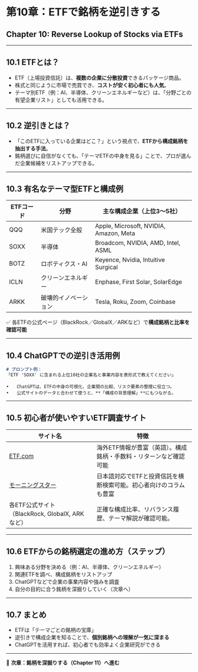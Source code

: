 # 第10章：ETFで銘柄を逆引きする  
## Chapter 10: Reverse Lookup of Stocks via ETFs

---

## 10.1 ETFとは？

- ETF（上場投資信託）は、**複数の企業に分散投資**できるパッケージ商品。
- 株式と同じように市場で売買でき、**コストが安く初心者にも人気**。
- テーマ別ETF（例：AI、半導体、クリーンエネルギーなど）は、「分野ごとの有望企業リスト」としても活用できる。

---

## 10.2 逆引きとは？

- 「このETFに入っている企業はどこ？」という視点で、**ETFから構成銘柄を抽出する手法**。
- 銘柄選びに自信がなくても、「テーマETFの中身を見る」ことで、プロが選んだ企業候補をリストアップできる。

---

## 10.3 有名なテーマ型ETFと構成例

| ETFコード | 分野 | 主な構成企業（上位3〜5社） |
|-----------|------|-----------------------------|
| QQQ | 米国テック全般 | Apple, Microsoft, NVIDIA, Amazon, Meta |
| SOXX | 半導体 | Broadcom, NVIDIA, AMD, Intel, ASML |
| BOTZ | ロボティクス・AI | Keyence, Nvidia, Intuitive Surgical |
| ICLN | クリーンエネルギー | Enphase, First Solar, SolarEdge |
| ARKK | 破壊的イノベーション | Tesla, Roku, Zoom, Coinbase |

✅ 各ETFの公式ページ（BlackRock／GlobalX／ARKなど）で**構成銘柄と比率を確認可能**

---

## 10.4 ChatGPTでの逆引き活用例

```markdown
# プロンプト例：
「ETF 'SOXX' に含まれる上位10社の企業名と事業内容を表形式で教えてください」
```

	•	ChatGPTは、ETFの中身の可視化、企業間の比較、リスク要素の整理に役立つ。
	•	公式サイトのデータと合わせて使うと、**「構成の背景理解」**にもつながる。

---

## 10.5 初心者が使いやすいETF調査サイト

| サイト名 | 特徴 |
|----------|------|
| [ETF.com](https://www.etf.com/) | 海外ETF情報が豊富（英語）。構成銘柄・手数料・リターンなど確認可能 |
| [モーニングスター](https://www.morningstar.co.jp/) | 日本語対応でETFと投資信託を横断検索可能。初心者向けのコラムも豊富 |
| 各ETF公式サイト（BlackRock, GlobalX, ARK など） | 正確な構成比率、リバランス履歴、テーマ解説が確認可能。 |

---

## 10.6 ETFからの銘柄選定の進め方（ステップ）

1. 興味ある分野を決める（例：AI、半導体、クリーンエネルギー）  
2. 関連ETFを調べ、構成銘柄をリストアップ  
3. ChatGPTなどで企業の事業内容や強みを調査  
4. 自分の目的に合う銘柄を深掘りしていく（次章へ）

---

## 10.7 まとめ

- ETFは「テーマごとの銘柄の宝庫」
- 逆引きで構成企業を知ることで、**個別銘柄への理解が一気に深まる**
- ChatGPTを活用すれば、初心者でも効率よく企業研究ができる

---

📌 **次章：銘柄を深掘りする（Chapter 11）へ進む**
